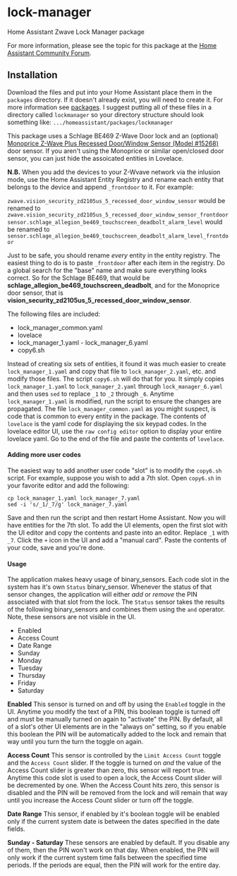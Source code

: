 # lock-manager
Home Assistant Zwave Lock Manager package

For more information, please see the topic for this package at the [Home Assistant Community Forum](https://community.home-assistant.io/t/simplified-zwave-lock-manager/126765).

## Installation

Download the files and put into your Home Assistant place them in the `packages` directory.  If it doesn't already exist, you will need to create it.  For more information see [packages](https://www.home-assistant.io/docs/configuration/packages/).  I suggest putting all of these files in a directory called `lockmanager` so your directory structure should look something like: `.../homeassistant/packages/lockmanager`

This package uses a Schlage BE469 Z-Wave Door lock and an (optional) [Monoprice Z-Wave Plus Recessed Door/Window Sensor (Model #15268)](https://www.monoprice.com/product?p_id=15268) door sensor.  If you aren't using the Monoprice or similar open/closed door sensor, you can just hide the assoicated entities in Lovelace.

**N.B.**  When you add the devices to your Z-Wvave network via the inlusion mode, use the Home Assistant Entity Registry and rename each entity that belongs to the device and append `_frontdoor` to it.  For example:

`zwave.vision_security_zd2105us_5_recessed_door_window_sensor` would be renamed to `zwave.vision_security_zd2105us_5_recessed_door_window_sensor_frontdoor` 
`sensor.schlage_allegion_be469_touchscreen_deadbolt_alarm_level` would be renamed to `sensor.schlage_allegion_be469_touchscreen_deadbolt_alarm_level_frontdoor`

Just to be safe, you should rename *every* entity in the entity registry.  The easiest thing to do is to paste `_frontdoor` after each item in the registry.  Do a global search for the "base" name and make sure everything looks correct.  So for the Schlage BE469, that would be **schlage_allegion_be469_touchscreen_deadbolt**, and for the Monoprice door sensor, that is **vision_security_zd2105us_5_recessed_door_window_sensor**.

The following files are included: 
* lock_manager_common.yaml
* lovelace
* lock_manager_1.yaml - lock_manager_6.yaml
* copy6.sh

Instead of creating six sets of entities, it found it was much easier to create `lock_manager_1.yaml` and copy that file to `lock_manager_2.yaml`, etc. and modify those files.  The script `copy6.sh` will do that for you.  It simply copies `lock_manager_1.yaml` to `lock_manager_2.yaml` through `lock_manager_6.yaml` and then uses `sed` to replace `_1` to `_2` through `_6`.  Anytime `lock_manager_1.yaml` is modified, run the script to ensure the changes are propagated.  The file `lock_manager_common.yaml` as you might suspect, is code that is common to every entity in the package.  The contents of `lovelace` is the yaml code for displaying the six keypad codes.  In the lovelace editor UI, use the `raw config editor` option to display your entire lovelace yaml.  Go to the end of the file and paste the contents of `lovelace`.

#### Adding more user codes

The easiest way to add another user code "slot" is to modify the `copy6.sh` script.  For example, suppose you wish to add a 7th slot.  Open `copy6.sh` in your favorite editor and add the following:

    cp lock_manager_1.yaml lock_manager_7.yaml
    sed -i 's/_1/_7/g' lock_manager_7.yaml
 
Save and then run the script and then restart Home Assistant.  Now you will have entities for the 7th slot.  To add the UI elements, open the first slot with the UI editor and copy the contents and paste into an editor.  Replace `_1` with `_7`.  Click the `+` icon in the UI and add a "manual card".  Paste the contents of your code, save and you're done.

#### Usage

The application makes heavy usage of binary_sensors.  Each code slot in the system has it's own `Status` binary_sensor.  Whenever the status of that sensor changes, the application will either *add* or *remove* the PIN associated with that slot from the lock.  The `Status` sensor takes the results of the following binary_sensors and combines them using the `and` operator.  Note, these sensors are not visible in the UI.

* Enabled
* Access Count
* Date Range
* Sunday
* Monday
* Tuesday
* Thursday
* Friday
* Saturday

**Enabled**  This sensor is turned on and off by using the `Enabled` toggle in the UI.  Anytime you modify the text of a PIN, this boolean toggle is turned off and must be manually turned on again to "activate" the PIN.  By default, all of a slot's other UI elements are in the "always on" setting, so if you enable this boolean the PIN will be automatically added to the lock and remain that way until you turn the turn the toggle on again.

**Access Count**  This sensor is controlled by the `Limit Access Count` toggle and the `Access Count` slider.  If the toggle is turned on *and* the value of the Access Count slider is greater than zero, this sensor will report true.  Anytime this code slot is used to open a lock, the Access Count slider will be decremented by one.  When the Access Count hits zero, this sensor is disabled and the PIN will be removed from the lock and will remain that way until you increase the Access Count slider or turn off the toggle.

**Date Range**  This sensor, if enabled by it's boolean toggle will be enabled only if the current system date is between the dates specified in the date fields.

**Sunday - Saturday**  These sensors are enabled by default.  If you disable any of them, then the PIN won't work on that day.  When enabled, the PIN will only work if the current system time falls between the specified time periods.  If the periods are equal, then the PIN will work for the entire day.


